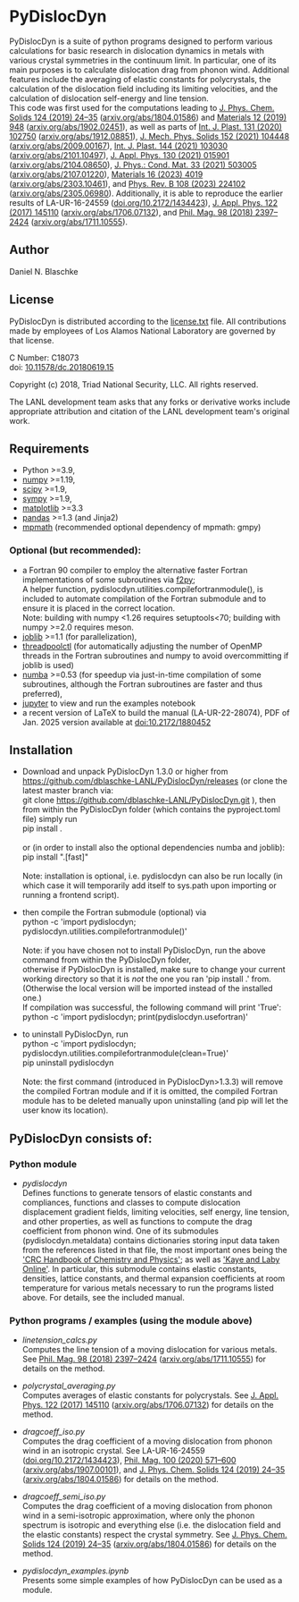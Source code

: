 # PyDislocDyn

PyDislocDyn is a suite of python programs designed to perform various calculations for basic research in dislocation dynamics in metals with various crystal symmetries in the continuum limit.
In particular, one of its main purposes is to calculate dislocation drag from phonon wind.
Additional features include the averaging of elastic constants for polycrystals, the calculation of the dislocation field including its limiting velocities, and the calculation of dislocation self-energy and line tension.
</br>
This code was first used for the computations leading to [J. Phys. Chem. Solids 124 (2019) 24&ndash;35](https://doi.org/10.1016/j.jpcs.2018.08.032) ([arxiv.org/abs/1804.01586](https://arxiv.org/abs/1804.01586)) and [Materials 12 (2019) 948](https://doi.org/10.3390/ma12060948) ([arxiv.org/abs/1902.02451](https://arxiv.org/abs/1902.02451)),
as well as parts of [Int. J. Plast. 131 (2020) 102750](https://doi.org/10.1016/j.ijplas.2020.102750) ([arxiv.org/abs/1912.08851](https://arxiv.org/abs/1912.08851)),
[J. Mech. Phys. Solids 152 (2021) 104448](https://dx.doi.org/10.1016/j.jmps.2021.104448) ([arxiv.org/abs/2009.00167](https://arxiv.org/abs/2009.00167)),
[Int. J. Plast. 144 (2021) 103030](https://doi.org/10.1016/j.ijplas.2021.103030) ([arxiv.org/abs/2101.10497](https://arxiv.org/abs/2101.10497)), [J. Appl. Phys. 130 (2021) 015901](https://doi.org/10.1063/5.0054536) ([arxiv.org/abs/2104.08650](https://arxiv.org/abs/2104.08650)),
 [J. Phys.: Cond. Mat. 33 (2021) 503005](https://doi.org/10.1088/1361-648X/ac2970) ([arxiv.org/abs/2107.01220](https://arxiv.org/abs/2107.01220)),
[Materials 16 (2023) 4019](https://doi.org/10.3390/ma16114019) ([arxiv.org/abs/2303.10461](https://arxiv.org/abs/2303.10461)), and 
[Phys. Rev. B 108 (2023) 224102](https://doi.org/10.1103/PhysRevB.108.224102) ([arxiv.org/abs/2305.06980](https://arxiv.org/abs/2305.06980)).
Additionally, it is able to reproduce the earlier results of LA-UR-16-24559 ([doi.org/10.2172/1434423](https://doi.org/10.2172/1434423)), [J. Appl. Phys. 122 (2017) 145110](https://doi.org/10.1063/1.4993443) ([arxiv.org/abs/1706.07132](https://arxiv.org/abs/1706.07132)), and [Phil. Mag. 98 (2018) 2397&ndash;2424](https://doi.org/10.1080/14786435.2018.1489152) ([arxiv.org/abs/1711.10555](https://arxiv.org/abs/1711.10555)).

## Author

Daniel N. Blaschke

## License
PyDislocDyn is distributed according to the [license.txt](license.txt) file. All contributions made by employees of Los Alamos National Laboratory are governed by that license.

C Number: C18073</br>
doi: [10.11578/dc.20180619.15](https://doi.org/10.11578/dc.20180619.15)</br>

Copyright (c) 2018, Triad National Security, LLC. All rights reserved.

The LANL development team asks that any forks or derivative works include appropriate attribution and citation of the LANL development team's original work.


## Requirements

* Python >=3.9,</br>
* [numpy](https://numpy.org/doc/stable/user/) >=1.19,</br>
* [scipy](https://docs.scipy.org/doc/scipy/reference/) >=1.9,</br>
* [sympy](https://www.sympy.org) >=1.9,</br>
* [matplotlib](https://matplotlib.org/) >=3.3</br>
* [pandas](https://pandas.pydata.org/) >=1.3 (and Jinja2)</br>
* [mpmath](https://mpmath.org/) (recommended optional dependency of mpmath: gmpy)

### Optional (but recommended):

* a Fortran 90 compiler
to employ the alternative faster Fortran implementations of some subroutines via [f2py](https://docs.scipy.org/doc/numpy/f2py/);</br>
A helper function, pydislocdyn.utilities.compilefortranmodule(), is included to automate compilation of the Fortran submodule and to ensure it is placed in the correct location.
</br>Note: building with numpy <1.26 requires setuptools<70; building with numpy >=2.0 requires meson.</br>
* [joblib](https://joblib.readthedocs.io) >=1.1 (for parallelization),</br>
* [threadpoolctl](https://github.com/joblib/threadpoolctl) (for automatically adjusting the number of OpenMP threads in the Fortran subroutines and numpy to avoid overcommitting if joblib is used)
* [numba](https://numba.pydata.org/) >=0.53 (for speedup via just-in-time compilation of some subroutines, although the Fortran subroutines are faster and thus preferred),</br>
* [jupyter](https://jupyter.org/) to view and run the examples notebook
* a recent version of LaTeX to build the manual (LA-UR-22-28074), PDF of Jan. 2025 version available at [doi:10.2172/1880452](https://doi.org/10.2172/1880452)

## Installation

* Download and unpack PyDislocDyn 1.3.0 or higher from https://github.com/dblaschke-LANL/PyDislocDyn/releases (or clone the latest master branch via:</br>
git clone https://github.com/dblaschke-LANL/PyDislocDyn.git ), then from within the PyDislocDyn folder (which contains the pyproject.toml file) simply run</br>
pip install . </br></br>
or (in order to install also the optional dependencies numba and joblib):</br>
pip install ".\[fast\]" </br></br>
Note: installation is optional, i.e. pydislocdyn can also be run locally (in which case it will temporarily add itself to sys.path upon importing or running a frontend script).

* then compile the Fortran submodule (optional) via</br>
python -c 'import pydislocdyn; pydislocdyn.utilities.compilefortranmodule()' </br></br>
Note: if you have chosen not to install PyDislocDyn, run the above command from within the PyDislocDyn folder, </br>
otherwise if PyDislocDyn is installed, make sure to change your current working directory so that it is <i>not</i> the one you ran 'pip install .' from.</br>
(Otherwise the local version will be imported instead of the installed one.)</br>
If compilation was successful, the following command will print 'True':</br>
python -c 'import pydislocdyn; print(pydislocdyn.usefortran)'

* to uninstall PyDislocDyn, run</br>
python -c 'import pydislocdyn; pydislocdyn.utilities.compilefortranmodule(clean=True)'</br>
pip uninstall pydislocdyn</br></br>
Note: the first command (introduced in PyDislocDyn>1.3.3) will remove the compiled Fortran module and if it is omitted, the compiled Fortran module has to be deleted manually upon uninstalling (and pip will let the user know its location).

## PyDislocDyn consists of:

### Python module

* *pydislocdyn*</br>
Defines functions to generate tensors of elastic constants and compliances,
functions and classes to compute dislocation displacement gradient fields, limiting velocities, self energy, line tension, and other properties,
as well as functions to compute the drag coefficient from phonon wind.
One of its submodules (pydislocdyn.metaldata) contains
dictionaries storing input data taken from the references listed in that file, the most important ones being the ['CRC Handbook of Chemistry and Physics'](http://hbcp.chemnetbase.com); as well as ['Kaye and Laby Online'](https://web.archive.org/web/20190506031327/http://www.kayelaby.npl.co.uk/).
In particular, this submodule contains elastic constants, densities, lattice constants, and thermal expansion coefficients at room temperature for various metals necessary to run the programs listed above.
For details, see the included manual.

### Python programs / examples (using the module above)

* *linetension_calcs.py*</br>
Computes the line tension of a moving dislocation for various metals.
See [Phil. Mag. 98 (2018) 2397&ndash;2424](https://doi.org/10.1080/14786435.2018.1489152) ([arxiv.org/abs/1711.10555](https://arxiv.org/abs/1711.10555)) for details on the method.

* *polycrystal_averaging.py*</br>
Computes averages of elastic constants for polycrystals.
See [J. Appl. Phys. 122 (2017) 145110](https://doi.org/10.1063/1.4993443)  ([arxiv.org/abs/1706.07132](https://arxiv.org/abs/1706.07132)) for details on the method.

* *dragcoeff_iso.py*</br>
Computes the drag coefficient of a moving dislocation from phonon wind in an isotropic crystal.
See LA-UR-16-24559 ([doi.org/10.2172/1434423](https://doi.org/10.2172/1434423)), [Phil. Mag. 100 (2020) 571&ndash;600](https://doi.org/10.1080/14786435.2019.1696484) ([arxiv.org/abs/1907.00101](https://arxiv.org/abs/1907.00101)), and [J. Phys. Chem. Solids 124 (2019) 24&ndash;35](https://doi.org/10.1016/j.jpcs.2018.08.032) ([arxiv.org/abs/1804.01586](https://arxiv.org/abs/1804.01586)) for details on the method.

* *dragcoeff_semi_iso.py*</br>
Computes the drag coefficient of a moving dislocation from phonon wind in a semi-isotropic approximation, where only the phonon spectrum is isotropic and everything else (i.e. the dislocation field and the elastic constants) respect the crystal symmetry. See [J. Phys. Chem. Solids 124 (2019) 24&ndash;35](https://doi.org/10.1016/j.jpcs.2018.08.032) ([arxiv.org/abs/1804.01586](https://arxiv.org/abs/1804.01586)) for details on the method.

* *pydislocdyn_examples.ipynb*</br>
Presents some simple examples of how PyDislocDyn can be used as a module. 
